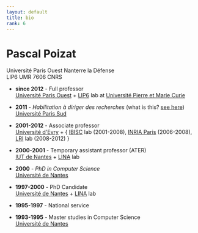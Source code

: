 ```yaml
---
layout: default
title: bio
rank: 6
---
```


<div class="starter-template">
    <h1>Pascal Poizat</h1>
    <p class="lead">
    Université Paris Ouest Nanterre la Défense<br/>
    LIP6 UMR 7606 CNRS
    </p>
</div>

- **since 2012** - Full professor<br/>
    [Université Paris Ouest](http://www.u-paris10.fr) +
    [LIP6](http://www.lip6.fr) lab at [Université Pierre et Marie Curie](http://www.upmc.fr)

- **2011** - _Habilitation à diriger des recherches_ (what is this? [see here](http://en.wikipedia.org/wiki/Habilitation))<br/>
    [Université Paris Sud](http://www.u-psud.fr)

- **2001-2012** - Associate professor<br/>
    [Université d'Evry](http://www.univ-evry.fr) +
    { [IBISC](http://www.ibisc.univ-evry.fr) lab (2001-2008),
    [INRIA Paris](http://www.inria.fr/centre/paris) (2006-2008),
    [LRI](http://www.lri.fr) lab (2008-2012) }<br/>

- **2000-2001** - Temporary assistant professor (ATER)<br/>
    [IUT de Nantes](http://www.iutnantes.univ-nantes.fr) +
    [LINA](https://www.lina.univ-nantes.fr) lab

- **2000** - _PhD in Computer Science_<br/>
    [Université de Nantes](http://www.univ-nantes.fr)

- **1997-2000** - PhD Candidate<br/>
    [Université de Nantes](http://www.univ-nantes.fr) +
    [LINA](https://www.lina.univ-nantes.fr) lab

- **1995-1997** - National service

- **1993-1995** - Master studies in Computer Science<br/>
    [Université de Nantes](http://www.univ-nantes.fr)
